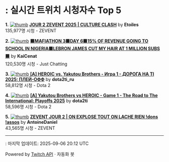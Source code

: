 # : 실시간 트위치 시청자수 Top 5

**1.** [![thumb](https://static-cdn.jtvnw.net/previews-ttv/live_user_etoiles-320x180.jpg)](https://twitch.tv/Etoiles)
**[JOUR 2 ZEVENT 2025 | CULTURE CLASH](https://twitch.tv/Etoiles)** by **Etoiles**<br>135,977명 시청  - ZEVENT

**2.** [![thumb](https://static-cdn.jtvnw.net/previews-ttv/live_user_kaicenat-320x180.jpg)](https://twitch.tv/KaiCenat)
**[🟥MAFIATHON 3🟥DAY 6🟥15% OF REVENUE GOING TO SCHOOL IN NIGERIA🟥LEBRON JAMES CUT MY HAIR AT 1 MILLION SUBS🟥](https://twitch.tv/KaiCenat)** by **KaiCenat**<br>120,530명 시청  - Just Chatting

**3.** [![thumb](https://static-cdn.jtvnw.net/previews-ttv/live_user_dota2ti_ru-320x180.jpg)](https://twitch.tv/dota2ti_ru)
**[[A] HEROIC vs. Yakutou Brothers - Игра 1 - ДОРОГА НА TI 2025: ПЛЕЙ-ОФФ](https://twitch.tv/dota2ti_ru)** by **dota2ti_ru**<br>58,812명 시청  - Dota 2

**4.** [![thumb](https://static-cdn.jtvnw.net/previews-ttv/live_user_dota2ti-320x180.jpg)](https://twitch.tv/dota2ti)
**[[A] Yakutou Brothers vs HEROIC - Game 1 - The Road to The International: Playoffs 2025](https://twitch.tv/dota2ti)** by **dota2ti**<br>58,596명 시청  - Dota 2

**5.** [![thumb](https://static-cdn.jtvnw.net/previews-ttv/live_user_antoinedaniel-320x180.jpg)](https://twitch.tv/AntoineDaniel)
**[ZEVENT JOUR 2 | ON EXPLOSE TOUT ON LACHE RIEN !dons !assos](https://twitch.tv/AntoineDaniel)** by **AntoineDaniel**<br>43,565명 시청  - ZEVENT


---
: 마지막 업데이트: 2025-09-06 20:12 UTC

Powered by [Twitch API](https://dev.twitch.tv/docs/api/reference) · 자동화 봇